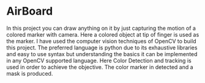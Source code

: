 # AirBoard
In this project you can draw anything on it by just capturing the motion of a colored marker with camera. Here a colored object at tip of finger is used as the marker. I have used the computer vision techniques of OpenCV to build this project. The preferred language is python due to its exhaustive libraries and easy to use syntax but understanding the basics it can be implemented in any OpenCV supported language.
Here Color Detection and tracking is used in order to achieve the objective. The color marker in detected and a mask is produced.
